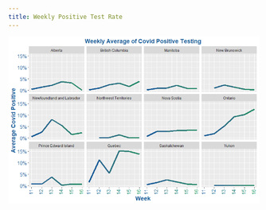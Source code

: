 ```yaml
---
title: Weekly Positive Test Rate
---
```





![Image](https://github.com/acarmichael20/Canada-Covid-Testing/blob/master/WeeklyHitRate.png)
